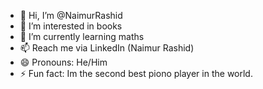 - 👋 Hi, I’m @NaimurRashid
- 👀 I’m interested in books
- 🌱 I’m currently learning maths 
- 📫 Reach me via LinkedIn (Naimur Rashid)
- 😄 Pronouns: He/Him
- ⚡ Fun fact: Im the second best piono player in the world.

<!---
NaimurRashid/NaimurRashid is a ✨ special ✨ repository because its `README.md` (this file) appears on your GitHub profile.
You can click the Preview link to take a look at your changes.
--->

